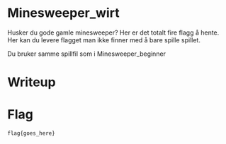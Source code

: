 # Minesweeper_wirt

Husker du gode gamle minesweeper? Her er det totalt fire flagg å hente. Her kan du levere flagget man ikke finner med å bare spille spillet.

Du bruker samme spillfil som i Minesweeper_beginner

# Writeup

<Enter writeup here>

# Flag

```
flag{goes_here}
```